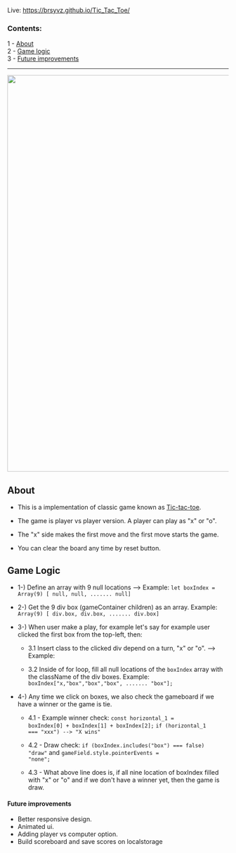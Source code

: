 Live: https://brsyvz.github.io/Tic_Tac_Toe/

### Contents:
1 - [About](#about)\
2 - [Game logic](#gl)\
3 - [Future improvements](#la)
<hr>

<img src="https://user-images.githubusercontent.com/55483569/133097554-e7aea754-d6a3-47db-9cdb-9bd4c7175135.png" width="900">


<h2 id="about">About</h2>

- This is a implementation of classic game known as [Tic-tac-toe](https://en.wikipedia.org/wiki/Tic-tac-toe). 

- The game is player vs player version. A player can play as "x" or "o".

- The "x" side makes the first move and the first move starts the game.

- You can clear the board any time by reset button.



<h2 id="gl">Game Logic</h2>

+ 1-) Define an array  with 9 null locations --> Example: <code>let boxIndex = Array(9) [ null, null, ....... null] </code>

+ 2-) Get the 9 div box (gameContainer children) as an array. Example: <code>Array(9) [ div.box, div.box, ....... div.box] </code>

+ 3-) When user make a play, for example let's say for example user clicked the first box from the top-left, then: 

    + 3.1 Insert class to the clicked div depend on a turn, "x" or "o". --> Example: <div class="box x"></div>

    + 3.2 Inside of for loop, fill all null locations of the <code>boxIndex</code> array with the className of the div boxes. Example: <code>boxIndex["x,"box","box","box", ....... "box"]; </code>

+ 4-) Any time we click on boxes, we also check the gameboard if we have a winner or the game is tie.
    
    + 4.1 - Example winner check: <code>const horizontal_1 = boxIndex[0] + boxIndex[1] + boxIndex[2];</code>  <code>if (horizontal_1 === "xxx") --> "X wins" </code>
    
    + 4.2 - Draw check: <code>if (boxIndex.includes("box") === false) "draw"</code> and <code>gameField.style.pointerEvents = "none";</code>
    
    + 4.3 - What above line does is, if all nine location of boxIndex filled with "x" or "o" and if we don't have a winner yet, then the game is draw.
    

<h4 id="la">Future improvements</h4>

+ Better responsive design.
+ Animated ui.
+ Adding player vs computer option.
+ Build scoreboard and save scores on localstorage
	
